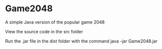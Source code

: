 # Game2048
A simple Java version of the popular game 2048

View the source code in the src folder

Run the .jar file in the dist folder with the command java -jar Game2048.jar
